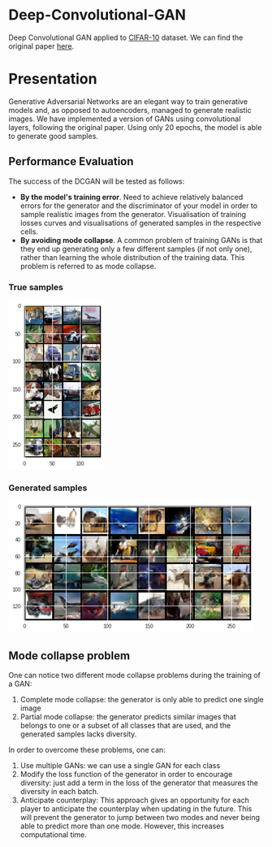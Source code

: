 # Deep-Convolutional-GAN
Deep Convolutional GAN applied to [CIFAR-10](https://www.cs.toronto.edu/~kriz/cifar.html) dataset. We can find the original paper [here](https://arxiv.org/pdf/1511.06434.pdf).

# Presentation
Generative Adversarial Networks are an elegant way to train generative models and, as opposed to autoencoders, managed to generate realistic images. We have implemented a version of GANs using convolutional layers, following the original paper. Using only 20 epochs, the model is able to generate good samples.

## Performance Evaluation
The success of the DCGAN will be tested as follows:
  - **By the model's training error**. Need to achieve relatively balanced errors for the generator and the discriminator of your model in order to sample realistic images from the generator. Visualisation of training losses curves and visualisations of generated samples in the respective cells. 
  - **By avoiding mode collapse**. A common problem of training GANs is that they end up generating only a few different samples (if not only one), rather than learning the whole distribution of the training data. This problem is referred to as mode collapse. 


### True samples
![image](true_samples.png)
### Generated samples
![image](generated_samples.png)

## Mode collapse problem

One can notice two different mode collapse problems during the training of a GAN:
1) Complete mode collapse: the generator is only able to predict one single image
2) Partial mode collapse: the generator predicts similar images that belongs to one or a subset of all classes that are used, and the generated samples lacks diversity.
  
In order to overcome these problems, one can:
1) Use multiple GANs: we can use a single GAN for each class
2) Modify the loss function of the generator in order to encourage diversity: just add a term in the loss of the generator that measures the diversity in each batch.
3) Anticipate counterplay: This approach gives an opportunity for each player to anticipate the counterplay when updating in the future. 
  This will prevent the generator to jump between two modes and never being able to predict more than one mode.
  However, this increases computational time.
 
